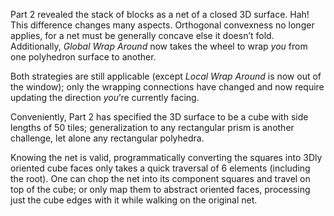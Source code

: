 Part 2 revealed the stack of blocks as a net of a closed 3D surface. Hah! This difference changes many aspects.
Orthogonal convexness no longer applies, for a net must be generally concave else it doesn’t fold.
Additionally, *Global Wrap Around* now takes the wheel to wrap *you* from one polyhedron surface to another.

Both strategies are still applicable (except *Local Wrap Around* is now out of the window);
only the wrapping connections have changed and now require updating the direction *you*’re currently facing.

Conveniently, Part 2 has specified the 3D surface to be a cube with side lengths of 50 tiles;
generalization to any rectangular prism is another challenge, let alone any rectangular polyhedra.

Knowing the net is valid,
programmatically converting the squares into 3Dly oriented cube faces only takes a quick traversal of 6 elements
(including the root).
One can chop the net into its component squares and travel on top of the cube;
or only map them to abstract oriented faces, processing just the cube edges with it while walking on the original net.
